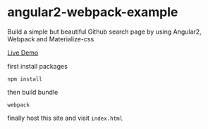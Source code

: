 # angular2-webpack-example
Build a simple but beautiful Github search page by using Angular2, Webpack and Materialize-css

[Live Demo](http://www.markocen.com/angular2-webpack/index.html)


first install packages
```
npm install
```


then build bundle
```
webpack
```


finally host this site and visit `index.html`
